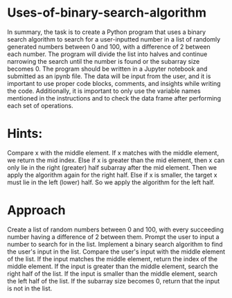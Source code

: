 # Uses-of-binary-search-algorithm

In summary, the task is to create a Python program that uses a binary search algorithm to search for a user-inputted number in a list of randomly generated numbers between 0 and 100, with a difference of 2 between each number. The program will divide the list into halves and continue narrowing the search until the number is found or the subarray size becomes 0. The program should be written in a Jupyter notebook and submitted as an ipynb file. The data will be input from the user, and it is important to use proper code blocks, comments, and insights while writing the code. Additionally, it is important to only use the variable names mentioned in the instructions and to check the data frame after performing each set of operations.





# Hints:

Compare x with the middle element.
If x matches with the middle element, we return the mid index.
Else if x is greater than the mid element, then x can only lie in the right (greater) half subarray after the mid element. Then we apply the algorithm again for the right half.
Else if x is smaller, the target x must lie in the left (lower) half. So we apply the algorithm for the left half.


# Approach

Create a list of random numbers between 0 and 100, with every succeeding number having a difference of 2 between them.
Prompt the user to input a number to search for in the list.
Implement a binary search algorithm to find the user's input in the list.
Compare the user's input with the middle element of the list.
If the input matches the middle element, return the index of the middle element.
If the input is greater than the middle element, search the right half of the list.
If the input is smaller than the middle element, search the left half of the list.
If the subarray size becomes 0, return that the input is not in the list.
